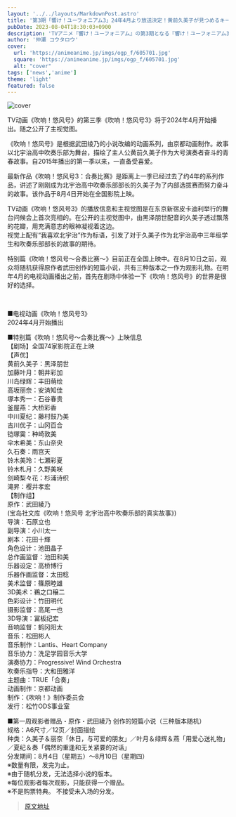 ```yaml
---
layout: '../../layouts/MarkdownPost.astro'
title: '第3期「響け！ユーフォニアム3」24年4月より放送決定！黄前久美子が見つめるキービジュアル公開'
pubDate: 2023-08-04T18:30:03+0900
description: 'TVアニメ『響け！ユーフォニアム』の第3期となる『響け！ユーフォニアム3』が、2024年4月から放送されることが決定した。これに伴いキービジュアルが公開された。'
author: '仲瀬 コウタロウ'
cover:
  url: 'https://animeanime.jp/imgs/ogp_f/605701.jpg'
  square: 'https://animeanime.jp/imgs/ogp_f/605701.jpg'
  alt: "cover"
tags: ['news','anime']
theme: 'light'
featured: false
---
```


![cover](https://animeanime.jp/imgs/ogp_f/605701.jpg)

TV动画《吹响！悠风号》的第三季《吹响！悠风号3》将于2024年4月开始播出。随之公开了主视觉图。

《吹响！悠风号》是根据武田绫乃的小说改编的动画系列，由京都动画制作。故事以北宇治高中吹奏乐部为舞台，描绘了主人公黄前久美子作为大号演奏者奋斗的青春故事。自2015年播出的第一季以来，一直备受喜爱。

最新作品《吹响！悠风号3：合奏比赛》是距离上一季已经过去了约4年的系列作品，讲述了刚刚成为北宇治高中吹奏乐部部长的久美子为了内部选拔赛而努力奋斗的故事。该作品于8月4日开始在全国影院上映。

TV动画《吹响！悠风号3》的播放信息和主视觉图是在东京新宿皮卡迪利举行的舞台问候会上首次亮相的。在公开的主视觉图中，由黑泽朋世配音的久美子透过飘落的花瓣，用充满意志的眼神凝视着这边。
<br>视觉上配有“我喜欢北宇治”作为标语，引发了对于久美子作为北宇治高中三年级学生和吹奏乐部部长的故事的期待。 </p><p>特别篇《吹响！悠风号～合奏比赛～》目前正在全国上映中。在8月10日之前，观众将随机获得原作者武田创作的短篇小说，共有三种版本之一作为观影礼物。在明年4月的电视动画播出之前，首先在剧场中体验一下《吹响！悠风号》的世界是很好的选择。 </p><br><div class="enclosure"><p>■电视动画《吹响！悠风号3》<br>2024年4月开始播出</p><p>■特别篇《吹响！悠风号～合奏比赛～》上映信息<br>【剧场】全国74家影院正在上映<br>【声优】　　　<br>黄前久美子：黑泽朋世<br>加藤叶月：朝井彩加<br>川岛绿辉：丰田萌绘<br>高坂丽奈：安済知佳<br>塚本秀一：石谷春贵<br>釜屋燕：大桥彩香<br>中川夏纪：藤村鼓乃美<br>吉川优子：山冈百合<br>铠塚霙：种崎敦美<br>伞木希美：东山奈央<br>久石奏：雨宫天<br>铃木美玲：七瀬彩夏<br>铃木札月：久野美咲<br>剑崎梨々花：杉浦诗织<br>滝昇：樱井孝宏<br>【制作组】<br>原作：武田綾乃<br>(宝岛社文库《吹响！悠风号 北宇治高中吹奏乐部的真实故事》)<br>导演：石原立也<br>副导演：小川太一<br>剧本：花田十輝<br>角色设计：池田晶子<br>总作画监督：池田和美<br>乐器设定：高桥博行<br>乐器作画监督：太田稔<br>美术监督：篠原睦雄<br>3D美术：鵜之口穣二<br>色彩设计：竹田明代<br>摄影监督：高尾一也<br>3D导演：冨板纪宏<br>音响监督：鹤冈阳太<br>音乐：松田彬人<br>音乐制作：Lantis、Heart Company<br>音乐协力：洗足学园音乐大学<br>演奏协力：Progressive! Wind Orchestra<br>吹奏乐指导：大和田雅洋<br>主题曲：TRUE「合奏」<br>动画制作：京都动画<br>制作：《吹响！》制作委员会<br>发行：松竹ODS事业室</p><p>■第一周观影者赠品・原作・武田綾乃 创作的短篇小说（三种版本随机）<br>规格：A6尺寸／12页／封面描绘<br>种类：久美子＆丽奈「休日，与可爱的朋友」／叶月＆绿辉＆燕「用爱心送礼物」／夏纪＆奏「偶然的重逢和无关紧要的对话」<br>分发期间：8月4日（星期五）～8月10日（星期四）<br>※数量有限，发完为止。 <br>※由于随机分发，无法选择小说的版本。 <br>※每位观影者每次观影，只能获得一个赠品。 <br>※不是购票特典。 不接受未入场的分发。

>[原文地址](https://animeanime.jp/article/2023/08/04/79087.html)  